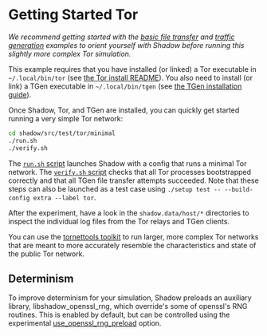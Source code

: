 # Getting Started Tor

_We recommend getting started with the [basic file
transfer](getting_started_basic.md) and [traffic
generation](getting_started_tgen.md) examples to orient yourself with Shadow
before running this slightly more complex Tor simulation._

This example requires that you have installed (or linked) a Tor executable in
`~/.local/bin/tor` (see [the Tor install
README](https://github.com/torproject/tor/blob/main/README)). You also need to
install (or link) a TGen executable in `~/.local/bin/tgen` (see [the TGen
installation guide](https://github.com/shadow/tgen)).

Once Shadow, Tor, and TGen are installed, you can quickly get started running a
very simple Tor network:

```bash
cd shadow/src/test/tor/minimal
./run.sh
./verify.sh
```

The [`run.sh` script](../src/test/tor/minimal/run.sh) launches Shadow with a
config that runs a minimal Tor network. The [`verify.sh`
script](../src/test/tor/minimal/verify.sh) checks that all Tor processes
bootstrapped correctly and that all TGen file transfer attempts succeeded. Note
that these steps can also be launched as a test case using `./setup test --
--build-config extra --label tor`.

After the experiment, have a look in the `shadow.data/host/*` directories to
inspect the individual log files from the Tor relays and TGen clients.

You can use the [tornettools
toolkit](https://github.com/shadow/tornettools) to run larger, more
complex Tor networks that are meant to more accurately resemble the
characteristics and state of the public Tor network.

## Determinism

To improve determinism for your simulation, Shadow preloads an auxiliary
library, libshadow\_openssl\_rng, which override's some of openssl's RNG
routines. This is enabled by default, but can be controlled using the
experimental
[use\_openssl\_rng\_preload](shadow_config_spec.html#experimentaluse_openssl_rng_preload)
option.
